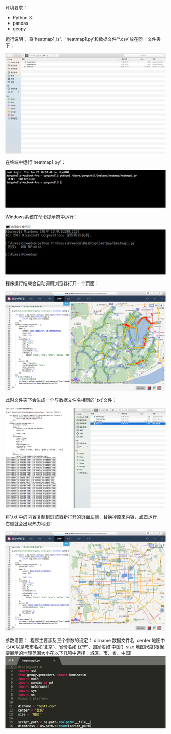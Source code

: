 环境要求：
  - Python 3.
  - pandas
  - geopy
  
运行说明：
  将'heatmap1.js'、'heatmap1.py'和数据文件'*.csv'放在同一文件夹下：
  
  ![](https://github.com/Yangshell/Heatmap/blob/master/image/1.png)
  
  在终端中运行'heatmap1.py'：
  
  ![](https://github.com/Yangshell/Heatmap/blob/master/image/2.png)
  
  Windows系统在命令提示符中运行：
  
  ![](https://github.com/Yangshell/Heatmap/blob/master/image/6.png)
  
  程序运行结束会自动调用浏览器打开一个页面：
  
  ![](https://github.com/Yangshell/Heatmap/blob/master/image/3.png)
  
  此时文件夹下会生成一个与数据文件名相同的'.txt'文件：
  
  ![](https://github.com/Yangshell/Heatmap/blob/master/image/4.png)
  
  将'.txt'中的内容复制到浏览器新打开的页面左侧，替换掉原来内容，点击运行，右侧就会出现热力地图：
  
  ![](https://github.com/Yangshell/Heatmap/blob/master/image/5.png)
  
参数设置：
  程序主要涉及三个参数的设定：
  dirname 数据文件名
  center 地图中心(可以是城市名如'北京'、省份名如'辽宁'、国家名如'中国')
  size 地图尺度(根据要展示的地理范围大小在以下几项中选择：城区、市、省、中国)
  
  ![](https://github.com/Yangshell/Heatmap/blob/master/image/7.png)
